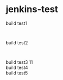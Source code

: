 # jenkins-test

build test1

<br>

build test2

<br>

build test3
11
<br>
build test4
<br>
build test5
